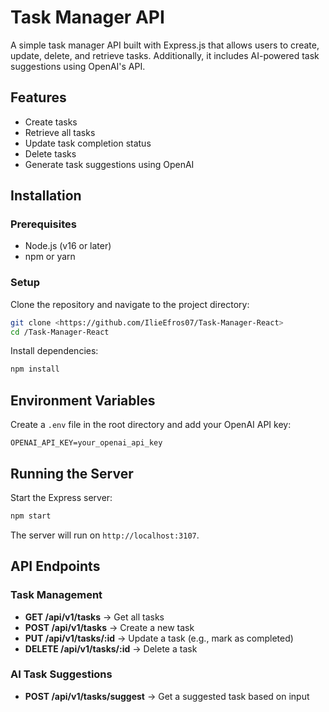 # Task Manager API

A simple task manager API built with Express.js that allows users to create, update, delete, and retrieve tasks. Additionally, it includes AI-powered task suggestions using OpenAI's API.

## Features
- Create tasks
- Retrieve all tasks
- Update task completion status
- Delete tasks
- Generate task suggestions using OpenAI

## Installation

### Prerequisites
- Node.js (v16 or later)
- npm or yarn

### Setup
Clone the repository and navigate to the project directory:
```sh
git clone <https://github.com/IlieEfros07/Task-Manager-React>
cd /Task-Manager-React
```

Install dependencies:
```sh
npm install
```

## Environment Variables
Create a `.env` file in the root directory and add your OpenAI API key:
```
OPENAI_API_KEY=your_openai_api_key
```

## Running the Server
Start the Express server:
```sh
npm start
```
The server will run on `http://localhost:3107`.

## API Endpoints

### Task Management
- **GET /api/v1/tasks** → Get all tasks
- **POST /api/v1/tasks** → Create a new task
- **PUT /api/v1/tasks/:id** → Update a task (e.g., mark as completed)
- **DELETE /api/v1/tasks/:id** → Delete a task

### AI Task Suggestions
- **POST /api/v1/tasks/suggest** → Get a suggested task based on input




